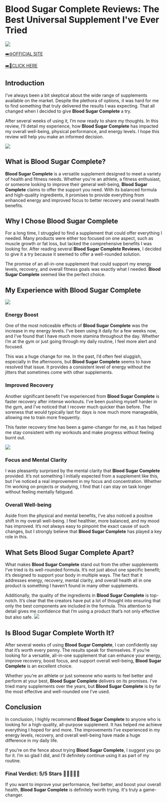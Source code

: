# Blood Sugar Complete Reviews: The Best Universal Supplement I've Ever Tried

[![](https://static.vecteezy.com/system/resources/thumbnails/019/896/014/small/buy-now-gradient-button-with-cart-symbol-buy-now-illustration-png.png)](https://edetoop.top/lander/sugarpreland-1/bloodsugarcomplete.html) 

[➡️🌐OFFICIAL SITE](https://edetoop.top/lander/sugarpreland-1/bloodsugarcomplete.html) 

[➡️🔗CLICK HERE](https://edetoop.top/lander/sugarpreland-1/bloodsugarcomplete.html) 


## Introduction

I’ve always been a bit skeptical about the wide range of supplements available on the market. Despite the plethora of options, it was hard for me to find something that truly delivered the results I was expecting. That all changed when I decided to give **Blood Sugar Complete** a try.

After several weeks of using it, I’m now ready to share my thoughts. In this review, I’ll detail my experience, how **Blood Sugar Complete** has impacted my overall well-being, physical performance, and energy levels. I hope this review will help you make an informed decision. 

[![](https://wallpapers.com/images/hd/red-order-now-button-udg4jcj4arvn8b0n-2.png)](https://edetoop.top/lander/sugarpreland-1/bloodsugarcomplete.html)  

## What is Blood Sugar Complete?

**Blood Sugar Complete** is a versatile supplement designed to meet a variety of health and fitness needs. Whether you're an athlete, a fitness enthusiast, or someone looking to improve their general well-being, **Blood Sugar Complete** claims to offer the support you need. With its balanced formula and high-quality ingredients, it promises to provide everything from enhanced energy and improved focus to better recovery and overall health benefits.

## Why I Chose Blood Sugar Complete

For a long time, I struggled to find a supplement that could offer everything I needed. Many products were either too focused on one aspect, such as muscle growth or fat loss, but lacked the comprehensive benefits I was looking for. After reading several **Blood Sugar Complete Reviews**, I decided to give it a try because it seemed to offer a well-rounded solution.

The promise of an all-in-one supplement that could support my energy levels, recovery, and overall fitness goals was exactly what I needed. **Blood Sugar Complete** seemed like the perfect choice.

## My Experience with Blood Sugar Complete

[![](https://static.vecteezy.com/system/resources/thumbnails/019/896/014/small/buy-now-gradient-button-with-cart-symbol-buy-now-illustration-png.png)](https://edetoop.top/lander/sugarpreland-1/bloodsugarcomplete.html)

### Energy Boost

One of the most noticeable effects of **Blood Sugar Complete** was the increase in my energy levels. I’ve been using it daily for a few weeks now, and I’ve found that I have much more stamina throughout the day. Whether I’m at the gym or just going through my daily routine, I feel more alert and focused.

This was a huge change for me. In the past, I’d often feel sluggish, especially in the afternoons, but **Blood Sugar Complete** seems to have resolved that issue. It provides a consistent level of energy without the jitters that sometimes come with other supplements.

### Improved Recovery

Another significant benefit I’ve experienced from **Blood Sugar Complete** is faster recovery after intense workouts. I’ve been pushing myself harder in the gym, and I’ve noticed that I recover much quicker than before. The soreness that would typically last for days is now much more manageable, allowing me to train more frequently.

This faster recovery time has been a game-changer for me, as it has helped me stay consistent with my workouts and make progress without feeling burnt out.

[![](https://wallpapers.com/images/hd/red-order-now-button-udg4jcj4arvn8b0n-2.png)](https://edetoop.top/lander/sugarpreland-1/bloodsugarcomplete.html)  

### Focus and Mental Clarity

I was pleasantly surprised by the mental clarity that **Blood Sugar Complete** provided. It’s not something I initially expected from a supplement like this, but I’ve noticed a real improvement in my focus and concentration. Whether I’m working on projects or studying, I find that I can stay on task longer without feeling mentally fatigued.

### Overall Well-being

Aside from the physical and mental benefits, I’ve also noticed a positive shift in my overall well-being. I feel healthier, more balanced, and my mood has improved. It’s not always easy to pinpoint the exact cause of such changes, but I strongly believe that **Blood Sugar Complete** has played a key role in this.

## What Sets Blood Sugar Complete Apart?

What makes **Blood Sugar Complete** stand out from the other supplements I’ve tried is its well-rounded formula. It’s not just about one specific benefit; it’s designed to support your body in multiple ways. The fact that it addresses energy, recovery, mental clarity, and overall health all in one product is something I haven’t found in many other supplements.

Additionally, the quality of the ingredients in **Blood Sugar Complete** is top-notch. It’s clear that the creators have put a lot of thought into ensuring that only the best components are included in the formula. This attention to detail gives me confidence that I’m using a product that’s not only effective but also safe.
[![](https://static.vecteezy.com/system/resources/thumbnails/019/896/014/small/buy-now-gradient-button-with-cart-symbol-buy-now-illustration-png.png)](https://edetoop.top/lander/sugarpreland-1/bloodsugarcomplete.html)
## Is Blood Sugar Complete Worth It?

After several weeks of using **Blood Sugar Complete**, I can confidently say that it’s worth every penny. The results speak for themselves. If you’re looking for a versatile, all-in-one supplement that can enhance your energy, improve recovery, boost focus, and support overall well-being, **Blood Sugar Complete** is an excellent choice.

Whether you’re an athlete or just someone who wants to feel better and perform at your best, **Blood Sugar Complete** delivers on its promises. I’ve tried many supplements over the years, but **Blood Sugar Complete** is by far the most effective and well-rounded one I’ve used.

## Conclusion

In conclusion, I highly recommend **Blood Sugar Complete** to anyone who is looking for a high-quality, all-purpose supplement. It has helped me achieve everything I hoped for and more. The improvements I’ve experienced in my energy levels, recovery, and overall well-being have made a huge difference in my daily life.

If you’re on the fence about trying **Blood Sugar Complete**, I suggest you go for it. I’m so glad I did, and I’ll definitely continue using it as part of my routine.

### Final Verdict: 5/5 Stars 🌟🌟🌟🌟🌟

If you want to improve your performance, feel better, and boost your overall health, **Blood Sugar Complete** is definitely worth trying. It's truly a game-changer.
